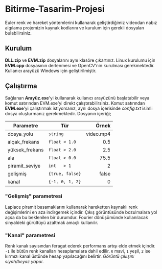 # Bitirme-Tasarim-Projesi
Euler renk ve hareket yöntemlerini kullanarak geliştirdiğimiz videodan nabız algılama projemizin kaynak kodlarını ve kurulum için gerekli dosyaları bulabilirsiniz. 

## Kurulum
**DLL.zip** ve **EVM.zip** dosyalarını aynı klasöre çıkartınız. Linux kurulumu için **EVM.cpp** dosyasının derlenmesi ve OpenCV'nin kurulması gerekmektedir. Kullanıcı arayüzü Windows için geliştirilmiştir.

## Çalıştırma
Sağlanan **Arayüz.exe**'yi kullanarak kullanıcı arayüzünü başlatabilir veya komut satırından EVM.exe'yi direkt çalıştırabilirsiniz. Komut satırından **EVM.exe**'yi çalıştırmak istiyorsanız, aynı dosya içerisinde *config.txt* isimli dosya oluşturmanız gerekmektedir. Dosyanın içeriği;

| Parametre     | Tür                 | Örnek     |
| ------------- |---------------------| ---------:|
| dosya_yolu    | `string`            | video.mp4 |
| alçak_frekans | `float < 1.0`       | 0.5       |
| yüksek_frekans| `float > 2.0`       | 2.5       |
| ala           | `float > 0.0`       | 75.5      |
| piramit_seviye| `int   > 1`         | 2         |
| gelişmiş      | `{true, false}`     | false     |
| kanal         | `{-1, 0, 1, 2}`     | 0         |

### "Gelişmiş" parametresi
Laplace piramit basamaklarını kullanarak hareketten kaynaklı renk değişimlerini en aza indirgemek içindir. Çıkış görüntüsünde bozulmalara yol açsa da bu beklenilen bir durumdur. Fourier dönüşümünde kullanılacak sinyaldeki gürültüyü azaltmak amaçlı kullanılır.

### "Kanal" parametresi
Renk kanalı sayısından feragat ederek performans artışı elde etmek içindir. `-1` ile bütün renk kanalları hesaplamalara dahil edilir. `0` mavi, `1` yeşil, `2` ise kırmızı kanal üstünde hesap yapılacağını belirtir. *Görüntü çıkışını siyah/beyaz yapar.*
